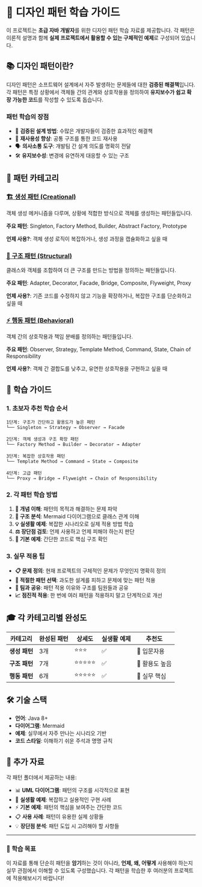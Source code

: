 # 🎯 디자인 패턴 학습 가이드

이 프로젝트는 **초급 자바 개발자**를 위한 디자인 패턴 학습 자료를 제공합니다. 각 패턴은 이론적 설명과 함께 **실제 프로젝트에서 활용할 수 있는 구체적인 예제**로 구성되어 있습니다.

## 📚 디자인 패턴이란?

디자인 패턴은 소프트웨어 설계에서 자주 발생하는 문제들에 대한 **검증된 해결책**입니다. 각 패턴은 특정 상황에서 객체들 간의 관계와 상호작용을 정의하여 **유지보수가 쉽고 확장 가능한 코드**를 작성할 수 있도록 돕습니다.

### 패턴 학습의 장점
- 🎯 **검증된 설계 방법**: 수많은 개발자들이 검증한 효과적인 해결책
- 🔄 **재사용성 향상**: 공통 구조를 통한 코드 재사용
- 🗣️ **의사소통 도구**: 개발팀 간 설계 의도를 명확히 전달
- 🛠️ **유지보수성**: 변경에 유연하게 대응할 수 있는 구조

## 📂 패턴 카테고리

### [🏗️ 생성 패턴 (Creational)](./creational)
객체 생성 메커니즘을 다루며, 상황에 적합한 방식으로 객체를 생성하는 패턴들입니다.

**주요 패턴**: Singleton, Factory Method, Builder, Abstract Factory, Prototype

**언제 사용?**: 객체 생성 로직이 복잡하거나, 생성 과정을 캡슐화하고 싶을 때

### [🔧 구조 패턴 (Structural)](./structural)
클래스와 객체를 조합하여 더 큰 구조를 만드는 방법을 정의하는 패턴들입니다.

**주요 패턴**: Adapter, Decorator, Facade, Bridge, Composite, Flyweight, Proxy

**언제 사용?**: 기존 코드를 수정하지 않고 기능을 확장하거나, 복잡한 구조를 단순화하고 싶을 때

### [⚡ 행동 패턴 (Behavioral)](./behavioral)
객체 간의 상호작용과 책임 분배를 정의하는 패턴들입니다.

**주요 패턴**: Observer, Strategy, Template Method, Command, State, Chain of Responsibility

**언제 사용?**: 객체 간 결합도를 낮추고, 유연한 상호작용을 구현하고 싶을 때

## 🚀 학습 가이드

### 1. 초보자 추천 학습 순서
```
1단계: 구조가 간단하고 활용도가 높은 패턴
└── Singleton → Strategy → Observer → Facade

2단계: 객체 생성과 구조 확장 패턴
└── Factory Method → Builder → Decorator → Adapter

3단계: 복잡한 상호작용 패턴
└── Template Method → Command → State → Composite

4단계: 고급 패턴
└── Proxy → Bridge → Flyweight → Chain of Responsibility
```

### 2. 각 패턴 학습 방법
1. **📖 개념 이해**: 패턴의 목적과 해결하는 문제 파악
2. **🎨 구조 분석**: Mermaid 다이어그램으로 클래스 관계 이해
3. **💡 실생활 예제**: 복잡한 시나리오로 실제 적용 방법 학습
4. **⚖️ 장단점 검토**: 언제 사용하고 언제 피해야 하는지 판단
5. **🔧 기본 예제**: 간단한 코드로 핵심 구조 확인

### 3. 실무 적용 팁
- **📋 문제 정의**: 현재 프로젝트의 구체적인 문제가 무엇인지 명확히 정의
- **🎯 적절한 패턴 선택**: 과도한 설계를 피하고 문제에 맞는 패턴 적용
- **👥 팀과 공유**: 패턴 적용 이유와 구조를 팀원들과 공유
- **📈 점진적 적용**: 한 번에 여러 패턴을 적용하지 말고 단계적으로 개선

## 🎓 각 카테고리별 완성도

| 카테고리 | 완성된 패턴 | 상세도 | 실생활 예제 | 추천도 |
|----------|-------------|--------|-------------|--------|
| **생성 패턴** | 3개 | ⭐⭐⭐ | ✅ | 🔰 입문자용 |
| **구조 패턴** | 7개 | ⭐⭐⭐⭐⭐ | ✅ | 🚀 활용도 높음 |
| **행동 패턴** | 6개 | ⭐⭐⭐⭐⭐ | ✅ | 💪 실무 핵심 |

## 🛠️ 기술 스택

- **언어**: Java 8+
- **다이어그램**: Mermaid
- **예제**: 실무에서 자주 만나는 시나리오 기반
- **코드 스타일**: 이해하기 쉬운 주석과 명명 규칙

## 📖 추가 자료

각 패턴 폴더에서 제공하는 내용:
- 📊 **UML 다이어그램**: 패턴의 구조를 시각적으로 표현
- 🌟 **실생활 예제**: 복잡하고 실용적인 구현 사례
- ⚡ **기본 예제**: 패턴의 핵심을 보여주는 간단한 코드
- 📋 **사용 사례**: 패턴이 유용한 실제 상황들
- 💡 **장단점 분석**: 패턴 도입 시 고려해야 할 사항들

---

### 🎯 학습 목표
이 자료를 통해 단순히 패턴을 **암기**하는 것이 아니라, **언제, 왜, 어떻게** 사용해야 하는지 실무 관점에서 이해할 수 있도록 구성했습니다. 각 패턴을 학습한 후 여러분의 프로젝트에 적용해보시기 바랍니다!